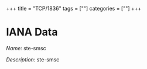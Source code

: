 +++
title = "TCP/1836"
tags = [""]
categories = [""]
+++

# IANA Data

_Name:_ ste-smsc

_Description:_ ste-smsc

